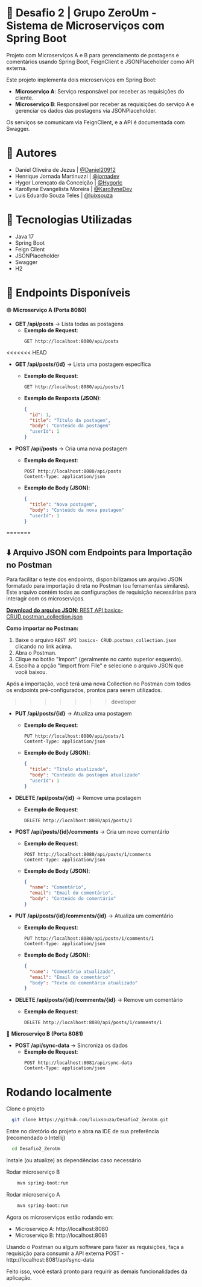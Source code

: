 # 📌 Desafio 2 | Grupo ZeroUm - Sistema de Microserviços com Spring Boot

Projeto com Microserviços A e B para gerenciamento de postagens e comentários usando Spring Boot, FeignClient e JSONPlaceholder como API externa.

Este projeto implementa dois microserviços em Spring Boot:

- **Microserviço A**: Serviço responsável por receber as requisições do cliente.
- **Microserviço B**: Responsável por receber as requisições do serviço A e gerenciar os dados das postagens via JSONPlaceholder.

Os serviços se comunicam via FeignClient, e a API é documentada com Swagger.

# 👤 Autores

- Daniel Oliveira de Jezus | [@Daniel20912](https://github.com/Daniel20912)
- Henrique Jornada Martinuzzi | [@jornadev](https://github.com/jornadev)
- Hygor Lorençato da Conceição | [@Hygorlc](https://github.com/Hygorlc)
- Karollyne Evangelista Moreira | [@KarollyneDev](https://github.com/KarollyneDev)
- Luis Eduardo Souza Teles | [@luixsouza](https://github.com/luixsouza)

# 🚀 Tecnologias Utilizadas
- Java 17
- Spring Boot
- Feign Client
- JSONPlaceholder
- Swagger
- H2

# 📌 Endpoints Disponíveis

🟢 **Microserviço A (Porta 8080)**

- **GET /api/posts** → Lista todas as postagens
  - **Exemplo de Request**:
    ```http
    GET http://localhost:8080/api/posts
    ```

<<<<<<< HEAD
- **GET /api/posts/{id}** → Lista uma postagem específica
  - **Exemplo de Request**:
    ```http
    GET http://localhost:8080/api/posts/1
    ```
  - **Exemplo de Resposta (JSON)**:
    ```json
    {
      "id": 1,
      "title": "Título da postagem",
      "body": "Conteúdo da postagem"
      "userId": 1
    }
    ```

- **POST /api/posts** → Cria uma nova postagem
  - **Exemplo de Request**:
    ```http
    POST http://localhost:8080/api/posts
    Content-Type: application/json
    ```
  - **Exemplo de Body (JSON)**:
    ```json
    {
      "title": "Nova postagem",
      "body": "Conteúdo da nova postagem"
      "userId": 1
    }
    ```
=======
## ⬇️ Arquivo JSON com Endpoints para Importação no Postman

Para facilitar o teste dos endpoints, disponibilizamos um arquivo JSON formatado para importação direta no Postman (ou ferramentas similares). Este arquivo contém todas as configurações de requisição necessárias para interagir com os microserviços.

[**Download do arquivo JSON:** REST API basics- CRUD.postman_collection.json](https://github.com/luixsouza/Desafio2_ZeroUm/blob/main/docs/REST%20API%20basics%20-%20CRUD.postman_collection.json)


**Como importar no Postman:**

1.  Baixe o arquivo `REST API basics- CRUD.postman_collection.json` clicando no link acima.
2.  Abra o Postman.
3.  Clique no botão "Import" (geralmente no canto superior esquerdo).
4.  Escolha a opção "Import from File" e selecione o arquivo JSON que você baixou.

Após a importação, você terá uma nova Collection no Postman com todos os endpoints pré-configurados, prontos para serem utilizados.
>>>>>>> developer

- **PUT /api/posts/{id}** → Atualiza uma postagem
  - **Exemplo de Request**:
    ```http
    PUT http://localhost:8080/api/posts/1
    Content-Type: application/json
    ```
  - **Exemplo de Body (JSON)**:
    ```json
    {
      "title": "Título atualizado",
      "body": "Conteúdo da postagem atualizado"
      "userId": 1
    }
    ```

- **DELETE /api/posts/{id}** → Remove uma postagem
  - **Exemplo de Request**:
    ```http
    DELETE http://localhost:8080/api/posts/1
    ```

- **POST /api/posts/{id}/comments** → Cria um novo comentário
  - **Exemplo de Request**:
    ```http
    POST http://localhost:8080/api/posts/1/comments
    Content-Type: application/json
    ```
  - **Exemplo de Body (JSON)**:
    ```json
    {
      "name": "Comentário",
      "email": "Email do comentário",
      "body": "Conteúdo do comentário"
    }
    ```

- **PUT /api/posts/{id}/comments/{id}** → Atualiza um comentário
  - **Exemplo de Request**:
    ```http
    PUT http://localhost:8080/api/posts/1/comments/1
    Content-Type: application/json
    ```
  - **Exemplo de Body (JSON)**:
    ```json
    {
      "name": "Comentário atualizado",
      "email": "Email do comentário"
      "body": "Texto do comentário atualizado"
    }
    ```

- **DELETE /api/posts/{id}/comments/{id}** → Remove um comentário
  - **Exemplo de Request**:
    ```http
    DELETE http://localhost:8080/api/posts/1/comments/1
    ```

🔵 **Microserviço B (Porta 8081)**

- **POST /api/sync-data** → Sincroniza os dados
  - **Exemplo de Request**:
    ```http
    POST http://localhost:8081/api/sync-data
    Content-Type: application/json
    ```

# Rodando localmente

Clone o projeto

```bash
  git clone https://github.com/luixsouza/Desafio2_ZeroUm.git
```

Entre no diretório do projeto e abra na IDE de sua preferência (recomendado o Intellij)

```bash
  cd Desafio2_ZeroUm
```

Instale (ou atualize) as dependências caso necessário

Rodar microserviço B

```bash
    mvn spring-boot:run
```

Rodar microserviço A

```bash
    mvn spring-boot:run
```

Agora os microserviços estão rodando em:

- Microserviço A: http://localhost:8080
- Microserviço B: http://localhost:8081

Usando o Postman ou algum software para fazer as requisições, faça a requisição para consumir a API externa POST - http://localhost:8081/api/sync-data

Feito isso, você estará pronto para requirir as demais funcionalidades da aplicação.
